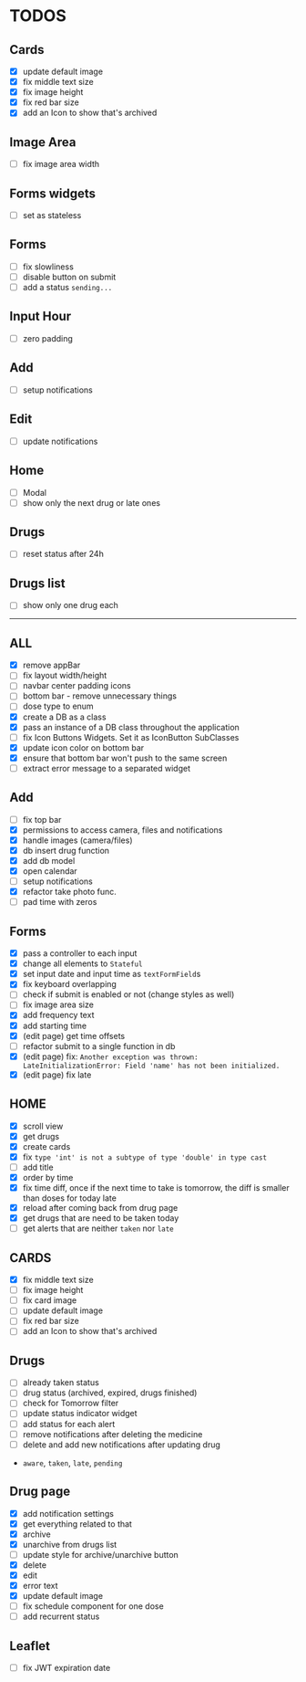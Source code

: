 # TODOS

## Cards

- [x] update default image
- [x] fix middle text size
- [x] fix image height
- [x] fix red bar size
- [x] add an Icon to show that's archived

## Image Area

- [ ] fix image area width

## Forms widgets

- [ ] set as stateless

## Forms

- [ ] fix slowliness
- [ ] disable button on submit
- [ ] add a status `sending...`

## Input Hour

- [ ] zero padding

## Add

- [ ] setup notifications

## Edit

- [ ] update notifications

## Home

- [ ] Modal
- [ ] show only the next drug or late ones

## Drugs

- [ ] reset status after 24h

## Drugs list

- [ ] show only one drug each

---

## ALL

- [x] remove appBar
- [ ] fix layout width/height
- [ ] navbar center padding icons
- [ ] bottom bar - remove unnecessary things
- [ ] dose type to enum
- [x] create a DB as a class
- [x] pass an instance of a DB class throughout the application
- [ ] fix Icon Buttons Widgets. Set it as IconButton SubClasses
- [x] update icon color on bottom bar
- [x] ensure that bottom bar won't push to the same screen
- [ ] extract error message to a separated widget

## Add

- [ ] fix top bar
- [x] permissions to access camera, files and notifications
- [x] handle images (camera/files)
- [x] db insert drug function
- [x] add db model
- [x] open calendar
- [ ] setup notifications
- [x] refactor take photo func.
- [ ] pad time with zeros

## Forms

- [x] pass a controller to each input
- [x] change all elements to `Stateful`
- [x] set input date and input time as `textFormField`s
- [x] fix keyboard overlapping
- [ ] check if submit is enabled or not (change styles as well)
- [ ] fix image area size
- [x] add frequency text
- [x] add starting time
- [x] (edit page) get time offsets
- [ ] refactor submit to a single function in db
- [x] (edit page) fix: `Another exception was thrown: LateInitializationError: Field 'name' has not been initialized.`
- [x] (edit page) fix late

## HOME

- [x] scroll view
- [x] get drugs
- [x] create cards
- [x] fix `type 'int' is not a subtype of type 'double' in type cast`
- [ ] add title
- [x] order by time
- [x] fix time diff, once if the next time to take is tomorrow, the diff is smaller than doses for today late
- [x] reload after coming back from drug page
- [x] get drugs that are need to be taken today
- [ ] get alerts that are neither `taken` nor `late`

## CARDS

- [x] fix middle text size
- [ ] fix image height
- [ ] fix card image
- [ ] update default image
- [ ] fix red bar size
- [ ] add an Icon to show that's archived

## Drugs

- [ ] already taken status
- [ ] drug status (archived, expired, drugs finished)
- [ ] check for Tomorrow filter
- [ ] update status indicator widget
- [ ] add status for each alert
- [ ] remove notifications after deleting the medicine
- [ ] delete and add new notifications after updating drug

- `aware`, `taken`, `late`, `pending`

## Drug page

- [x] add notification settings
- [x] get everything related to that
- [x] archive
- [x] unarchive from drugs list
- [ ] update style for archive/unarchive button
- [x] delete
- [x] edit
- [x] error text
- [x] update default image
- [ ] fix schedule component for one dose
- [ ] add recurrent status

## Leaflet

- [ ] fix JWT expiration date
